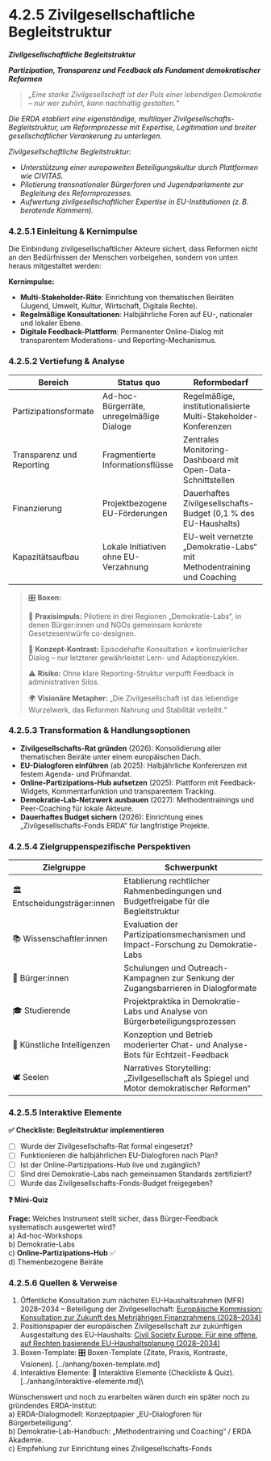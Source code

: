 # 4.2.5 Zivilgesellschaftliche Begleitstruktur

_**Zivilgesellschaftliche Begleitstruktur**_

_**Partizipation, Transparenz und Feedback als Fundament demokratischer Reformen**_

> _„Eine starke Zivilgesellschaft ist der Puls einer lebendigen Demokratie – nur wer zuhört, kann nachhaltig gestalten.“_

_Die ERDA etabliert eine eigenständige, multilayer Zivilgesellschafts-Begleitstruktur, um Reformprozesse mit Expertise, Legitimation und breiter gesellschaftlicher Verankerung zu unterlegen._

_Zivilgesellschaftliche Begleitstruktur:_

* _Unterstützung einer europaweiten Beteiligungskultur durch Plattformen wie CIVITAS._
* _Pilotierung transnationaler Bürgerforen und Jugendparlamente zur Begleitung des Reformprozesses._
* _Aufwertung zivilgesellschaftlicher Expertise in EU-Institutionen (z. B. beratende Kammern)._

### 4.2.5.1 Einleitung & Kernimpulse

Die Einbindung zivilgesellschaftlicher Akteure sichert, dass Reformen nicht an den Bedürfnissen der Menschen vorbeigehen, sondern von unten heraus mitgestaltet werden:

**Kernimpulse:**

* **Multi-Stakeholder-Räte**: Einrichtung von thematischen Beiräten (Jugend, Umwelt, Kultur, Wirtschaft, Digitale Rechte).
* **Regelmäßige Konsultationen**: Halbjährliche Foren auf EU-, nationaler und lokaler Ebene.
* **Digitale Feedback-Plattform**: Permanenter Online-Dialog mit transparentem Moderations- und Reporting-Mechanismus.

### 4.2.5.2 Vertiefung & Analyse

| Bereich                   | Status quo                               | Reformbedarf                                                          |
| ------------------------- | ---------------------------------------- | --------------------------------------------------------------------- |
| Partizipationsformate     | Ad-hoc-Bürgerräte, unregelmäßige Dialoge | Regelmäßige, institutionalisierte Multi-Stakeholder-Konferenzen       |
| Transparenz und Reporting | Fragmentierte Informationsflüsse         | Zentrales Monitoring-Dashboard mit Open-Data-Schnittstellen           |
| Finanzierung              | Projektbezogene EU-Förderungen           | Dauerhaftes Zivilgesellschafts-Budget (0,1 % des EU-Haushalts)        |
| Kapazitätsaufbau          | Lokale Initiativen ohne EU-Verzahnung    | EU-weit vernetzte „Demokratie-Labs“ mit Methodentraining und Coaching |

> 🎛️ **Boxen:**
>
> 📌 **Praxisimpuls:** Pilotiere in drei Regionen „Demokratie-Labs“, in denen Bürger:innen und NGOs gemeinsam konkrete Gesetzesentwürfe co-designen.
>
> 🧠 **Konzept-Kontrast:** Episodehafte Konsultation ≠ kontinuierlicher Dialog – nur letzterer gewährleistet Lern- und Adaptionszyklen.
>
> ⚠️ **Risiko:** Ohne klare Reporting-Struktur verpufft Feedback in administrativen Silos.
>
> 🌍 **Visionäre Metapher:** „Die Zivilgesellschaft ist das lebendige Wurzelwerk, das Reformen Nahrung und Stabilität verleiht.“

### 4.2.5.3 Transformation & Handlungsoptionen

* **Zivilgesellschafts-Rat gründen** (2026): Konsolidierung aller thematischen Beiräte unter einem europäischen Dach.
* **EU-Dialogforen einführen** (ab 2025): Halbjährliche Konferenzen mit festem Agenda- und Prüfmandat.
* **Online-Partizipations-Hub aufsetzen** (2025): Plattform mit Feedback-Widgets, Kommentarfunktion und transparentem Tracking.
* **Demokratie-Lab-Netzwerk ausbauen** (2027): Methodentrainings und Peer-Coaching für lokale Akteure.
* **Dauerhaftes Budget sichern** (2026): Einrichtung eines „Zivilgesellschafts-Fonds ERDA“ für langfristige Projekte.

### 4.2.5.4 Zielgruppenspezifische Perspektiven

| Zielgruppe                    | Schwerpunkt                                                                                |
| ----------------------------- | ------------------------------------------------------------------------------------------ |
| 🏛️ Entscheidungsträger:innen | Etablierung rechtlicher Rahmenbedingungen und Budgetfreigabe für die Begleitstruktur       |
| 📚 Wissenschaftler:innen      | Evaluation der Partizipationsmechanismen und Impact-Forschung zu Demokratie-Labs           |
| 🧍 Bürger:innen               | Schulungen und Outreach-Kampagnen zur Senkung der Zugangsbarrieren in Dialogformate        |
| 🎓 Studierende                | Projektpraktika in Demokratie-Labs und Analyse von Bürgerbeteiligungsprozessen             |
| 🤖 Künstliche Intelligenzen   | Konzeption und Betrieb moderierter Chat- und Analyse-Bots für Echtzeit-Feedback            |
| 🕊️ Seelen                    | Narratives Storytelling: „Zivilgesellschaft als Spiegel und Motor demokratischer Reformen“ |

### 4.2.5.5 Interaktive Elemente

**✅ Checkliste: Begleitstruktur implementieren**

* [ ] Wurde der Zivilgesellschafts-Rat formal eingesetzt?
* [ ] Funktionieren die halbjährlichen EU-Dialogforen nach Plan?
* [ ] Ist der Online-Partizipations-Hub live und zugänglich?
* [ ] Sind drei Demokratie-Labs nach gemeinsamen Standards zertifiziert?
* [ ] Wurde das Zivilgesellschafts-Fonds-Budget freigegeben?

**❓ Mini-Quiz**

**Frage:** Welches Instrument stellt sicher, dass Bürger-Feedback systematisch ausgewertet wird?\
a) Ad-hoc-Workshops\
b) Demokratie-Labs\
c) **Online-Partizipations-Hub** ✅\
d) Themenbezogene Beiräte

### 4.2.5.6 Quellen & Verweise

1. Öffentliche Konsultation zum nächsten EU-Haushaltsrahmen (MFR) 2028–2034 – Beteiligung der Zivilgesellschaft: [Europäische Kommission: Konsultation zur Zukunft des Mehrjährigen Finanzrahmens (2028–2034)](https://civil-protection-knowledge-network.europa.eu/news/have-your-say-eus-next-long-term-budget-and-civil-protection-funding?utm_source=chatgpt.com)
2. Positionspapier der europäischen Zivilgesellschaft zur zukünftigen Ausgestaltung des EU-Haushalts: [Civil Society Europe: Für eine offene, auf Rechten basierende EU-Haushaltsplanung (2028–2034)](https://civilsocietyeurope.eu/common-civil-society-position-paper-on-the-outline-of-the-2028-2034-multiannual-financial-framework/)
3. Boxen-Template: 🎛️ Boxen-Template (Zitate, Praxis, Kontraste, Visionen). \[../anhang/boxen-template.md]
4. Interaktive Elemente: 🧩 Interaktive Elemente (Checkliste & Quiz). \[../anhang/interaktive-elemente.md]\


Wünschenswert und noch zu erarbeiten wären durch ein später noch zu gründendes ERDA-Institut:\
a) ERDA-Dialogmodell: Konzeptpapier „EU-Dialogforen für Bürgerbeteiligung“.\
b) Demokratie-Lab-Handbuch: „Methodentraining und Coaching“ / ERDA Akademie.\
c) Empfehlung zur Einrichtung eines Zivilgesellschafts-Fonds

